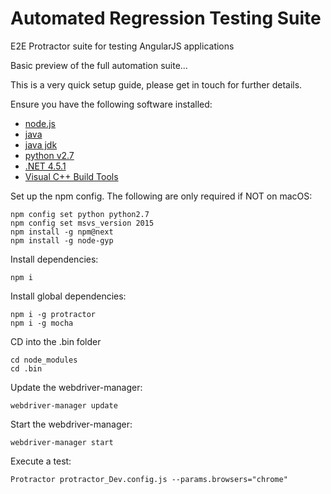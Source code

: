 # Automated Regression Testing Suite
E2E Protractor suite for testing AngularJS applications

Basic preview of the full automation suite...

This is a very quick setup guide, please get in touch for further details.

Ensure you have the following software installed:

* [node.js](https://nodejs.org/en/)
* [java](https://www.java.com/en/download/)
* [java jdk](http://www.oracle.com/technetwork/java/javase/downloads/jdk8-downloads-2133151.html)
* [python v2.7](https://www.python.org/download/releases/2.7/#download)
* [.NET 4.5.1](https://www.microsoft.com/en-us/download/details.aspx?id=40773)
* [Visual C++ Build Tools](http://landinghub.visualstudio.com/visual-cpp-build-tools)

Set up the npm config. 
The following are only required if NOT on macOS:

    npm config set python python2.7
	npm config set msvs_version 2015
	npm install -g npm@next
	npm install -g node-gyp

Install dependencies: 

    npm i

Install global dependencies:

    npm i -g protractor
    npm i -g mocha

CD into the .bin folder

    cd node_modules
    cd .bin

Update the webdriver-manager:

    webdriver-manager update

Start the webdriver-manager:

    webdriver-manager start

Execute a test:

    Protractor protractor_Dev.config.js --params.browsers="chrome" 

